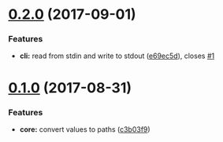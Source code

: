 <a name="0.2.0"></a>
# [0.2.0](https://github.com/JamieMason/valueless/compare/0.1.0...0.2.0) (2017-09-01)


### Features

* **cli:** read from stdin and write to stdout ([e69ec5d](https://github.com/JamieMason/valueless/commit/e69ec5d)), closes [#1](https://github.com/JamieMason/valueless/issues/1)



<a name="0.1.0"></a>
# [0.1.0](https://github.com/JamieMason/valueless/compare/c3b03f9...0.1.0) (2017-08-31)


### Features

* **core:** convert values to paths ([c3b03f9](https://github.com/JamieMason/valueless/commit/c3b03f9))




